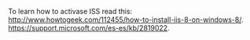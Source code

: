 To learn how to activase ISS read this: http://www.howtogeek.com/112455/how-to-install-iis-8-on-windows-8/.
https://support.microsoft.com/es-es/kb/2819022.